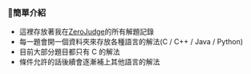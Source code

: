 ### 📃簡單介紹

- 這裡存放著我在[ZeroJudge](https://zerojudge.tw)的所有解題記錄
- 每一題會開一個資料夾來存放各種語言的解法(C / C++ / Java / Python)
- 目前大部分題目都只有 C 的解法
- 條件允許的話後續會逐漸補上其他語言的解法

<!--
**🔗ZeroJudge各題庫鏈接**
- [基礎題庫](https://zerojudge.tw/Problems?tabid=BASIC#tab00)
- [競賽題庫](https://zerojudge.tw/Problems?tabid=CONTEST#tab01)
- [IOI/APCS題庫](https://zerojudge.tw/Problems?tabid=TOI#tab02)
- [UVA題庫](https://zerojudge.tw/Problems?tabid=UVA#tab03)
- [原創/不分類題庫](https://zerojudge.tw/Problems?tabid=ORIGINAL#tab04)

## 📋目錄(CTRL+F)
<!-- |題號|[題目名稱](題目鏈接)|題庫|[Click Here👈](解題報告鏈接)|演算法/資料結構的使用| -->
<!-- ||[]()||[]()|| -->
<!--
| # | Title | Class | Solution | Algorithm |
| - | ----- | ----- |----------| --------- |
| ❌ | ❌ | **基礎題庫** | ❌ | ❌ |
|a001|[哈嘍](https://zerojudge.tw/ShowProblem?problemid=a001)|基礎題庫| [C](https://github.com/CalvinWan0101/ZeroJudge/blob/main/Basic/a001_%E5%93%88%E5%9B%89/a001.c) [C++](https://github.com/CalvinWan0101/ZeroJudge/blob/main/Basic/a001_%E5%93%88%E5%9B%89/a001.cpp) [Java](https://github.com/CalvinWan0101/ZeroJudge/blob/main/Basic/a001_%E5%93%88%E5%9B%89/a001.java) [Python](https://github.com/CalvinWan0101/ZeroJudge/blob/main/Basic/a001_%E5%93%88%E5%9B%89/a001.py)| 輸出輸入 |
|a002|[簡易加法](https://zerojudge.tw/ShowProblem?problemid=a002)|基礎題庫|[C](https://github.com/CalvinWan0101/ZeroJudge/blob/main/Basic/a002_%E7%B0%A1%E6%98%93%E5%8A%A0%E6%B3%95/a002.c) [C++](https://github.com/CalvinWan0101/ZeroJudge/blob/main/Basic/a002_%E7%B0%A1%E6%98%93%E5%8A%A0%E6%B3%95/a002.cpp) [Java](https://github.com/CalvinWan0101/ZeroJudge/blob/main/Basic/a002_%E7%B0%A1%E6%98%93%E5%8A%A0%E6%B3%95/a002.java)| 數學 |
|a003|[兩光法師](https://zerojudge.tw/ShowProblem?problemid=a003)|基礎題庫|[C++](https://github.com/CalvinWan0101/ZeroJudge/blob/main/Basic/a003_%E5%85%A9%E5%85%89%E6%B3%95%E5%B8%AB%E5%8D%A0%E5%8D%9C%E8%A1%93/a003.cpp)|條件判斷|
|a004|[文文的求婚](https://zerojudge.tw/ShowProblem?problemid=a004)|基礎題庫|[C++](https://github.com/CalvinWan0101/ZeroJudge/blob/main/Basic/a004_%E6%96%87%E6%96%87%E7%9A%84%E6%B1%82%E5%A9%9A/a004.cpp)| 條件判斷 |
|a005|[Eva的回家作業](https://zerojudge.tw/ShowProblem?problemid=a005)|基礎題庫|[C++](https://github.com/CalvinWan0101/ZeroJudge/blob/main/Basic/a005_Eva%E7%9A%84%E5%9B%9E%E5%AE%B6%E4%BD%9C%E6%A5%AD/a005.cpp)| 數學 |
|a006|[一元二次方程式](https://zerojudge.tw/ShowProblem?problemid=a006)|基礎題庫|[C++](https://github.com/CalvinWan0101/ZeroJudge/blob/main/Basic/a006_%E4%B8%80%E5%85%83%E4%BA%8C%E6%AC%A1%E6%96%B9%E7%A8%8B%E5%BC%8F/a006.cpp)| 數學 |
|a009|[解碼器](https://zerojudge.tw/ShowProblem?problemid=a009)|基礎題庫|[C](https://github.com/CalvinWan0101/ZeroJudge/blob/main/Basic/a009_%E8%A7%A3%E7%A2%BC%E5%99%A8/a009.c) [C++](https://github.com/CalvinWan0101/ZeroJudge/blob/main/Basic/a009_%E8%A7%A3%E7%A2%BC%E5%99%A8/a009.cpp)| 字串處理 |
|a010|[因數分解](https://zerojudge.tw/ShowProblem?problemid=a010)|基礎題庫|[C++](https://github.com/CalvinWan0101/ZeroJudge/blob/main/Basic/a010_%E5%9B%A0%E6%95%B8%E5%88%86%E8%A7%A3/a010.cpp)| 迴圈 |
|a013|[羅馬數字](https://zerojudge.tw/ShowProblem?problemid=a013)|基礎題庫|[C++](https://github.com/CalvinWan0101/ZeroJudge/blob/main/Basic/a013_%E7%BE%85%E9%A6%AC%E6%95%B8%E5%AD%97/a013.cpp)| 字串處理 |
|a015|[矩陣的翻轉](https://zerojudge.tw/ShowProblem?problemid=a015)|基礎題庫|[C++](https://github.com/CalvinWan0101/ZeroJudge/blob/main/Basic/a015_%E7%9F%A9%E9%99%A3%E7%9A%84%E5%8F%8D%E8%BD%89/a015.cpp)| 陣列 |
|a020|[身份證檢驗](https://zerojudge.tw/ShowProblem?problemid=a020)|基礎題庫|[C++](https://github.com/CalvinWan0101/ZeroJudge/blob/main/Basic/a020_%E8%BA%AB%E4%BB%BD%E8%AD%89%E9%A9%97%E7%AE%97/a020.cpp)|字串處理|
|a022|[迴文](https://zerojudge.tw/ShowProblem?problemid=a022)|基礎題庫|[C++](https://github.com/CalvinWan0101/ZeroJudge/blob/main/Basic/a022_%E8%BF%B4%E6%96%87/a022.cpp)|字串處理|
|a024|[最大公因數(GCD)](https://zerojudge.tw/ShowProblem?problemid=a024)|基礎題庫|[C++](https://github.com/CalvinWan0101/ZeroJudge/blob/main/Basic/a024_%E6%9C%80%E5%A4%A7%E5%85%AC%E5%9B%A0%E6%95%B8(GCD)/a024.cpp)|數學|
|a034|[二進位制轉換](https://zerojudge.tw/ShowProblem?problemid=a034)|基礎題庫|[C++](https://github.com/CalvinWan0101/ZeroJudge/blob/main/Basic/a034_%E4%BA%8C%E9%80%B2%E4%BD%8D%E5%88%B6%E8%BD%89%E6%8F%9B/a034.cpp)|數學|
| ❌ | ❌ | **競賽題庫** | ❌ | ❌ |
|a621|[Powers of Two](https://zerojudge.tw/ShowProblem?problemid=a621)|競賽題庫|[C++](https://github.com/CalvinWan0101/ZeroJudge/blob/main/Contest/a621_1.Powers_of_Two/a621.cpp)|數學|
|a623|[Combination](https://zerojudge.tw/ShowProblem?problemid=a623)|競賽題庫|[C++](https://github.com/CalvinWan0101/ZeroJudge/blob/main/Contest/a623_3.Combination/a623.cpp)|數學|
|b186|[97七區資訊學科1(改編)](https://zerojudge.tw/ShowProblem?problemid=b186)|競賽題庫|[C++](https://github.com/CalvinWan0101/ZeroJudge/blob/main/Contest/b186_97%E4%B8%83%E5%8D%80%E8%B3%87%E8%A8%8A%E5%AD%B8%E7%A7%911(%E6%94%B9%E7%B7%A8)/b186.cpp)|數學|
|f423|[高雄市109年資訊競賽國中組第一題](https://zerojudge.tw/ShowProblem?problemid=f423)|競賽題庫|[C++](https://github.com/CalvinWan0101/ZeroJudge/blob/main/Contest/f423_%E9%AB%98%E9%9B%84%E5%B8%82109%E5%B9%B4%E8%B3%87%E8%A8%8A%E7%AB%B6%E8%B3%BD%E5%9C%8B%E4%B8%AD%E7%B5%84%E7%AC%AC%E4%B8%80%E9%A1%8C/f423.cpp)|迴圈|
|f424|[高雄市109年資訊競賽國中組第二題](https://zerojudge.tw/ShowProblem?problemid=f424)|競賽題庫|[C++](https://github.com/CalvinWan0101/ZeroJudge/blob/main/Contest/f424_%E9%AB%98%E9%9B%84%E5%B8%82109%E5%B9%B4%E8%B3%87%E8%A8%8A%E7%AB%B6%E8%B3%BD%E5%9C%8B%E4%B8%AD%E7%B5%84%E7%AC%AC%E4%BA%8C%E9%A1%8C/f424.cpp)|DP|
|f425|[高雄市109年資訊競賽國中組第三題](https://zerojudge.tw/ShowProblem?problemid=f425)|競賽題庫|[C++](https://github.com/CalvinWan0101/ZeroJudge/blob/main/Contest/f425_%E9%AB%98%E9%9B%84%E5%B8%82109%E5%B9%B4%E8%B3%87%E8%A8%8A%E7%AB%B6%E8%B3%BD%E5%9C%8B%E4%B8%AD%E7%B5%84%E7%AC%AC%E4%B8%89%E9%A1%8C/f425.cpp)|數學|
|f426|[高雄市109年資訊競賽國中組第四題](https://zerojudge.tw/ShowProblem?problemid=f426)|競賽題庫|[C++](https://github.com/CalvinWan0101/ZeroJudge/blob/main/Contest/f426_%E9%AB%98%E9%9B%84%E5%B8%82109%E5%B9%B4%E8%B3%87%E8%A8%8A%E7%AB%B6%E8%B3%BD%E5%9C%8B%E4%B8%AD%E7%B5%84%E7%AC%AC%E5%9B%9B%E9%A1%8C/f426.cpp)|質數表|
|f427|[高雄市109年資訊競賽國中組第五題](https://zerojudge.tw/ShowProblem?problemid=f427)|競賽題庫|[C++](https://github.com/CalvinWan0101/ZeroJudge/blob/main/Contest/f427_%E9%AB%98%E9%9B%84%E5%B8%82109%E5%B9%B4%E8%B3%87%E8%A8%8A%E7%AB%B6%E8%B3%BD%E5%9C%8B%E4%B8%AD%E7%B5%84%E7%AC%AC%E4%BA%94%E9%A1%8C/f427.cpp)|字串處理|
|f429|[高雄市109年資訊競賽國中組第七題](https://zerojudge.tw/ShowProblem?problemid=f429)|競賽題庫|[C++](https://github.com/CalvinWan0101/ZeroJudge/blob/main/Contest/f429_%E9%AB%98%E9%9B%84%E5%B8%82109%E5%B9%B4%E8%B3%87%E8%A8%8A%E7%AB%B6%E8%B3%BD%E5%9C%8B%E4%B8%AD%E7%B5%84%E7%AC%AC%E4%B8%83%E9%A1%8C/f429.cpp)|字串處理|
| ❌ | ❌ | **IOI/APCS題庫** | ❌ | ❌ |
|b964|[Q1成績指標](https://zerojudge.tw/ShowProblem?problemid=b964)|IOI/APCS題庫|[C++](https://github.com/CalvinWan0101/ZeroJudge/blob/main/IOI-APCS/b964_Q1%E6%88%90%E7%B8%BE%E6%8C%87%E6%A8%99/b964.cpp)|條件判斷|
| ❌ | ❌ | **UVA題庫** | ❌ | ❌ |
|d190|[11462 Age Sort](https://zerojudge.tw/ShowProblem?problemid=d190)|UVA題庫|[C++](https://github.com/CalvinWan0101/ZeroJudge/blob/main/UVA/d190_11462_Age_Sort/d190.cpp)|Bucket Sort| 
| ❌ | ❌ | **原創/不分類題庫** | ❌ | ❌ |
|a273|[小朋友下樓梯](https://zerojudge.tw/ShowProblem?problemid=a273)|原創/不分類題庫|[C++](https://github.com/CalvinWan0101/ZeroJudge/blob/main/Orginal/a273_%E5%B0%8F%E6%9C%8B%E5%8F%8B%E4%B8%8B%E6%A8%93%E6%A2%AF/a273.cpp)|條件判斷|
|b968|[K_I_S_S_I_N_G](https://zerojudge.tw/ShowProblem?problemid=b968)|原創/不分類題庫|[C++](https://github.com/CalvinWan0101/ZeroJudge/blob/main/Orginal/b968_K_I_S_S_I_N_G/b968.cpp)|字串處理|
|c676|[大家來出題(1.簡易加法)](https://zerojudge.tw/ShowProblem?problemid=c676)|原創/不分類題庫|[C++](https://github.com/CalvinWan0101/ZeroJudge/blob/main/Orginal/c676_%E5%A4%A7%E5%AE%B6%E4%BE%86%E5%87%BA%E9%A1%8C(1.%E7%B0%A1%E6%98%93%E5%8A%A0%E6%B3%95)/c676.cpp)|創意題|
|d046|[文文採西瓜](https://zerojudge.tw/ShowProblem?problemid=d046)|原創/不分類題庫|[C++](https://github.com/CalvinWan0101/ZeroJudge/blob/main/Orginal/d046_%E6%96%87%E6%96%87%E6%8E%A1%E8%A5%BF%E7%93%9C/d046.cpp)|條件判斷|
|d533|[複數比大小](https://zerojudge.tw/ShowProblem?problemid=d533)|原創/不分類題庫|[C++](https://github.com/CalvinWan0101/ZeroJudge/blob/main/Orginal/d533_%E8%A4%87%E6%95%B8%E6%AF%94%E5%A4%A7%E5%B0%8F/d533.cpp)|數學|
|d579|[兩條線](https://zerojudge.tw/ShowProblem?problemid=d579)|原創/不分類題庫|[C++](https://github.com/CalvinWan0101/ZeroJudge/blob/main/Orginal/d579_%E5%85%A9%E6%A2%9D%E7%B7%9A/d579.cpp)|位數|
|d635|[幸運777luck](https://zerojudge.tw/ShowProblem?problemid=d635)|原創/不分類題庫|[C++](https://github.com/CalvinWan0101/ZeroJudge/blob/main/Orginal/d635_%E5%B9%B8%E9%81%8B777luck/d635.cpp)|進制轉換|
|e466|[邏輯問題(一)](https://zerojudge.tw/ShowProblem?problemid=e466)|原創/不分類題庫|[C++](https://github.com/CalvinWan0101/ZeroJudge/blob/main/Orginal/e466_%E9%82%8F%E8%BC%AF%E5%95%8F%E9%A1%8C(%E4%B8%80)/e466.cpp)|創意題|
|f266|[Hello_Echo(Part1)](https://zerojudge.tw/ShowProblem?problemid=f266)|原創/不分類題庫|[C++](https://github.com/CalvinWan0101/ZeroJudge/blob/main/Orginal/f266_Hello_Echo(Part1)/f266.cpp)|迴圈|
|f669|[FJCU_109_Winter_Day1_Lab4字串反轉](https://zerojudge.tw/ShowProblem?problemid=f669)|原創/不分類題庫|[C++](https://github.com/CalvinWan0101/ZeroJudge/blob/main/Orginal/f669_FJCU_109_Winter_Day1_Lab4%E5%AD%97%E4%B8%B2%E5%8F%8D%E8%BD%89/f669.cpp)|字串處理|

-->
